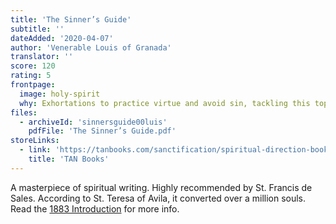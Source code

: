```yaml
---
title: 'The Sinner’s Guide'
subtitle: ''
dateAdded: '2020-04-07'
author: 'Venerable Louis of Granada'
translator: ''
score: 120
rating: 5
frontpage:
  image: holy-spirit
  why: Exhortations to practice virtue and avoid sin, tackling this topic from practically every angle possible, with extremely thorough explanations and reasoned theology at every step along the way.
files:
  - archiveId: 'sinnersguide00luis'
    pdfFile: 'The Sinner’s Guide.pdf'
storeLinks:
  - link: 'https://tanbooks.com/sanctification/spiritual-direction-books/the-sinners-guide/'
    title: 'TAN Books'
---
```


A masterpiece of spiritual writing. Highly recommended by St. Francis de Sales. According to St. Teresa of Avila, it converted over a million souls. Read the [1883 Introduction](/snippets/2022-02-04-introduction-to-the-sinners-guide.html) for more info.
